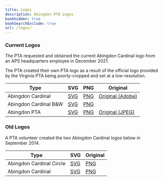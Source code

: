 ```yaml
---
title: Logos
description: Abingdon PTA Logos
bookhidden: true
bookSearchExclude: true
url: /logos/
---
```


### Current Logos

The PTA requested and obtained the current Abingdon Cardinal logo from an APS headquarters employee in December 2021.

The PTA created their own PTA logo as a result of the official logo provided by the Virginia PTA being poorly-cropped and set at a low-resolution.

| Type | SVG | PNG | Original |
| ---- | --- | --- | -------- |
| Abingdon Cardinal | [SVG](/logos/Abingdon-Cardinal-logo.svg) | [PNG](/logos/Abingdon-Cardinal-logo.png) | [Original (Adobe)](/logos/Abingdon-remastered.ai)
| Abingdon Cardinal B&W | [SVG](/logos/Abingdon-Cardinal-logo-BW.svg) | [PNG](/logos/Abingdon-Cardinal-logo-BW.png) |
| Abingdon PTA | [SVG](/logos/Abingdon-PTA-logo.svg) | [PNG](/logos/Abingdon-PTA-logo.png) | [Original (JPEG)](https://www.vapta.org/images/logos/A/abingdonelem.jpg) |

### Old Logos

A PTA volunteer created the two Abingdon Cardinal logos below in September 2014.

<!--
They were based off of a design used by a T-shirt company to create Spirit Gear for the PTA sometime between 2011 and 2014, although either the company either wouldn't provide the logo file or the PTA didn't request it. That, in turn, was based off of a “thumbs up” cardinal image from the website iStock, which the PTA purchased from iStock in order to ensure that it had the rights to it before creating the logo files seen below.-->

| Type | SVG | Original |
| ---- | --- | -------- |
| Abingdon Cardinal Circle | [SVG](old/circlelogoAbingdonPTA.svg) | [PNG](old/circlelogoAbingdonPTA.png) | [SVG](old/circlelogoAbingdonPTA.pdf) |
| Abingdon Cardinal | [SVG](old/logoAbingdonPTA.svg) | [PNG](old/logoAbingdonPTA.png) | [PDF](old/logoAbingdonPTA.pdf) |

<!--
| [iStock Cardinal](https://www.istockphoto.com/vector/youthful-cardinal-mascot-gm165745157-13847522) | [PNG](old/illustration.png) | [SVG](old/illustration.svg) | [EPS](old/illustration.eps) |
-->